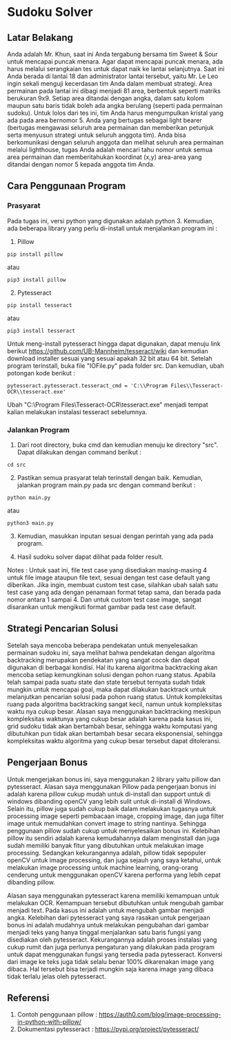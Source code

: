 # Sudoku Solver


## Latar Belakang
Anda adalah Mr. Khun, saat ini Anda tergabung bersama tim Sweet & Sour untuk mencapai puncak menara. Agar dapat mencapai puncak menara, ada harus melalui serangkaian tes untuk dapat naik ke lantai selanjutnya. Saat ini Anda berada di lantai 18 dan administrator lantai tersebut, yaitu Mr. Le Leo ingin sekali menguji kecerdasan tim Anda dalam membuat strategi. Area permainan pada lantai ini dibagi menjadi 81 area, berbentuk seperti matriks berukuran 9x9. Setiap area ditandai dengan angka, dalam satu kolom maupun satu baris tidak boleh ada angka berulang (seperti pada permainan sudoku). Untuk lolos dari tes ini, tim Anda harus mengumpulkan kristal yang ada pada area bernomor 5. Anda yang bertugas sebagai light bearer (bertugas mengawasi seluruh area permainan dan memberikan petunjuk serta menyusun strategi untuk seluruh anggota tim). Anda bisa berkomunikasi dengan seluruh anggota dan melihat seluruh area permainan melalui lighthouse, tugas Anda adalah mencari tahu nomor untuk semua area permainan dan memberitahukan koordinat (x,y) area-area yang ditandai dengan nomor 5 kepada anggota tim Anda.

## Cara Penggunaan Program
### Prasyarat
Pada tugas ini, versi python yang digunakan adalah python 3. Kemudian, ada beberapa library yang perlu di-install untuk menjalankan program ini :
1. Pillow
```
pip install pillow
```
atau
```
pip3 install pillow
```
2. Pytesseract
```
pip install tesseract
```
atau
```
pip3 install tesseract
```

Untuk meng-install pytesseract hingga dapat digunakan, dapat menuju link berikut https://github.com/UB-Mannheim/tesseract/wiki dan kemudian download installer sesuai yang sesuai apakah 32 bit atau 64 bit. Setelah program terinstall, buka file "IOFile.py" pada folder src. Dan kemudian, ubah potongan kode berikut :
```
pytesseract.pytesseract.tesseract_cmd = 'C:\\Program Files\\Tesseract-OCR\\tesseract.exe'
```
Ubah "C:\\Program Files\\Tesseract-OCR\\tesseract.exe" menjadi tempat kalian melakukan instalasi tesseract sebelumnya.

### Jalankan Program
1. Dari root directory, buka cmd dan kemudian menuju ke directory "src". Dapat dilakukan dengan command berikut :
```
cd src
```
2. Pastikan semua prasyarat telah terinstall dengan baik. Kemudian, jalankan program main.py pada src dengan command berikut :
```
python main.py
```
atau
```
python3 main.py
```
3. Kemudian, masukkan inputan sesuai dengan perintah yang ada pada program.

4. Hasil sudoku solver dapat dilihat pada folder result.

Notes : Untuk saat ini, file test case yang disediakan masing-masing 4 untuk file image ataupun file text, sesuai dengan test case default yang diberikan. Jika ingin, membuat custom test case, silahkan ubah salah satu test case yang ada dengan penamaan format tetap sama, dan berada pada nomor antara 1 sampai 4. Dan untuk custom test case image, sangat disarankan untuk mengikuti format gambar pada test case default.

## Strategi Pencarian Solusi
Setelah saya mencoba beberapa pendekatan untuk menyelesaikan permainan sudoku ini, saya melihat bahwa pendekatan dengan algoritma backtracking merupakan pendekatan yang sangat cocok dan dapat digunakan di berbagai kondisi. Hal itu karena algoritma backtracking akan mencoba setiap kemungkinan solusi dengan pohon ruang status. Apabila telah sampai pada suatu state dan state tersebut ternyata sudah tidak mungkin untuk mencapai goal, maka dapat dilakukan backtrack untuk melanjutkan pencarian solusi pada pohon ruang status. Untuk kompleksitas ruang pada algoritma backtracking sangat kecil, namun untuk kompleksitas waktu nya cukup besar. Alasan saya menggunakan backtracking meskipun kompleksitas waktunya yang cukup besar adalah karena pada kasus ini, grid sudoku tidak akan bertambah besar, sehingga waktu komputasi yang dibutuhkan pun tidak akan bertambah besar secara eksponensial, sehingga kompleksitas waktu algoritma yang cukup besar tersebut dapat ditoleransi. 

## Pengerjaan Bonus
Untuk mengerjakan bonus ini, saya menggunakan 2 library yaitu pillow dan pytesseract. Alasan saya menggunakan Pillow pada pengerjaan bonus ini adalah karena pillow cukup mudah untuk di-install dan support untuk di windows dibanding openCV yang lebih sulit untuk di-install di Windows. Selain itu, pillow juga sudah cukup baik dalam melakukan tugasnya untuk processing image seperti pembacaan image, cropping image, dan juga filter image untuk memudahkan convert image to string nantinya. Sehingga penggunaan pillow sudah cukup untuk menyelesaikan bonus ini. Kelebihan pillow itu sendiri adalah karena kemudahannya dalam menginstall dan juga sudah memiliki banyak fitur yang dibutuhkan untuk melakukan image processing. Sedangkan kekurangannya adalah, pillow tidak sepopuler openCV untuk image processing, dan juga sejauh yang saya ketahui, untuk melakukan image processing untuk machine learning, orang-orang cenderung untuk menggunakan openCV karena performa yang lebih cepat dibanding pillow.  

Alasan saya menggunakan pytesseract karena memiliki kemampuan untuk melakukan OCR. Kemampuan tersebut dibutuhkan untuk mengubah gambar menjadi text. Pada kasus ini adalah untuk mengubah gambar menjadi angka. Kelebihan dari pytesseract yang saya rasakan untuk pengerjaan bonus ini adalah mudahnya untuk melakukan pengubahan dari gambar menjadi teks yang hanya tinggal menjalankan satu baris fungsi yang disediakan oleh pytesseract. Kekurangannya adalah proses instalasi yang cukup rumit dan juga perlunya pengaturan yang dilakukan pada program untuk dapat menggunakan fungsi yang tersedia pada pytesseract. Konversi dari image ke teks juga tidak selalu benar 100% dikarenakan image yang dibaca. Hal tersebut bisa terjadi mungkin saja karena image yang dibaca tidak terlalu jelas oleh pytesseract.

## Referensi
1. Contoh penggunaan pillow : https://auth0.com/blog/image-processing-in-python-with-pillow/
2. Dokumentasi pytesseract : https://pypi.org/project/pytesseract/